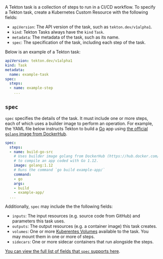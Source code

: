 A Tekton task is a collection of steps to run in a CI/CD workflow. To specify
a Tekton task, create a Kubernetes Custom Resource with the following fields:

* `apiVersion`: The API version of the task, such as `tekton.dev/v1alpha1`.
* `kind`: Tekton Tasks always have the `kind` `Task`.
* `metadata`: The metadata of the task, such as its name.
* `spec`: The specification of the task, including each step of the task.

Below is an example of a Tekton task:

```yaml
apiVersion: tekton.dev/v1alpha1
kind: Task
metadata:
  name: example-task
spec:
  steps:
  - name: example-step
    ...
```

## `spec`

`spec` specifies the details of the task. It must include one or more
steps, each of which uses a builder image to perform an operation. For example,
the YAML file below instructs Tekton to build a [Go](https://golang.org/)
app using [the official `golang` image from DockerHub](https://hub.docker.com/_/golang/).

```yaml
spec:
  steps:
  - name: build-go-src
    # Uses builder image golang from DockerHub (https://hub.docker.com/_/golang)
    # to compile an app coded with Go 1.12.
    image: golang:1.12
    # Runs the command `go build example-app/`
    command:
    - go
    args:
    - build
    - example-app/
  ...
```

Additionally, `spec` may include the the following fields:

* `inputs`: The input resources (e.g. source code from GitHub) and parameters
this task uses.
* `outputs`: The output resources (e.g. a container image) this task creates.
* `volumes`: One or more [Kuberentes Volumes](https://kubernetes.io/docs/concepts/storage/volumes/)
available to the task. You may mount them in one or more of steps.
* `sidecars`: One or more sidecar containers that run alongside the steps.

[You can view the full list of fields that `spec` supports here](https://tekton.dev/docs/pipelines/tasks).
